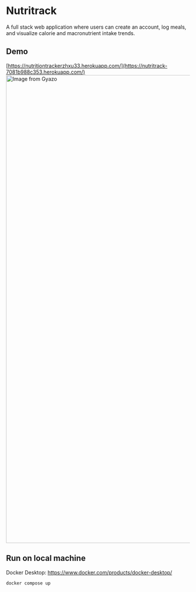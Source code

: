 # Nutritrack
A full stack web application where users can create an account, log meals, and visualize calorie and macronutrient intake trends.
## Demo
[https://nutritiontrackerzhxu33.herokuapp.com/](https://nutritrack-7081b988c353.herokuapp.com/)
<a href="https://gyazo.com/30175083e2dae4ae9c3e6b9b1174e71a"><img src="https://i.gyazo.com/30175083e2dae4ae9c3e6b9b1174e71a.gif" alt="Image from Gyazo" width="1280"/></a>
## Run on local machine
Docker Desktop: https://www.docker.com/products/docker-desktop/
  ```
  docker compose up
  ```

